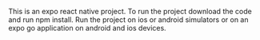 This is an expo react native project.
To run the project download the code and run npm install.
Run the project on ios or android simulators or on an expo go application on android and ios devices.

